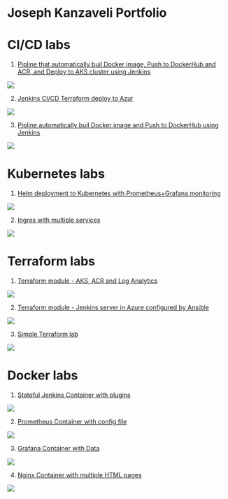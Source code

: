 # Joseph Kanzaveli Portfolio

<p align="center">
<h1>CI/CD labs</h1>

1. [Pipline that automatically buil Docker image, Push to DockerHub and ACR, and Deploy to AKS cluster using Jenkins](https://github.com/Joska99/jenkins-k8s)
<img src="https://github.com/Joska99/jenkins-k8s/blob/main/diagram.drawio.svg">

2. [Jenkins CI/CD Terraform deploy to Azur](https://github.com/Joska99/jenkins-terraform)
<img src="https://github.com/Joska99/jenkins-terraform/blob/main/diagram.drawio.svg">

3. [Pipline automatically buil Docker image and Push to DockerHub using Jenkins](https://github.com/Joska99/jenkins-docker)
<img src="https://github.com/Joska99/jenkins-docker/blob/main/diagram.drawio.svg">

<h1>Kubernetes labs</h1>

1. [Helm deployment to Kubernetes with Prometheus+Grafana monitoring](https://github.com/Joska99/joska/blob/main/kubernetes/k8s-prom)
<img src="https://github.com/Joska99/joska/blob/main/kubernetes/k8s-prom/diagram.drawio.svg">

2. [Ingres with multiple services](https://github.com/Joska99/joska/blob/main/kubernetes/Lab-1)
<img src="https://github.com/Joska99/joska/blob/main/kubernetes/Lab-1/diagram.drawio.svg">

<h1>Terraform labs</h1>

1. [Terraform module - AKS, ACR and Log Analytics](https://github.com/Joska99/joska/blob/main/terraform/modules/tf-aks-la)
<img src="https://github.com/Joska99/joska/blob/main/terraform/modules/tf-aks-la/diagram.drawio.svg">

2. [Terraform module - Jenkins server in Azure configured by Ansible](https://github.com/Joska99/joska/blob/main/terraform/modules/tf-jenkins-server)
<img src="https://github.com/Joska99/joska/blob/main/terraform/modules/tf-jenkins-server/diagram.drawio.svg">

3. [Simple Terraform lab](https://github.com/Joska99/joska/blob/main/terraform/tf-ex1)
<img src="https://github.com/Joska99/joska/blob/main/terraform/tf-ex1/diagram.drawio.svg">

<h1>Docker labs</h1>

1. [Stateful Jenkins Container with plugins](https://github.com/Joska99/joska/blob/main/docker/stateful-jenkins)
<img src="https://github.com/Joska99/joska/blob/main/docker/stateful-jenkins/diagram.drawio.svg">

2. [Prometheus Container with config file](https://github.com/Joska99/joska/tree/main/docker/prometheus)
<img src="https://github.com/Joska99/joska/blob/main/docker/prometheus/diagram.drawio.svg">

3. [Grafana Container with Data](https://github.com/Joska99/joska/tree/main/docker/grafana)
<img src="https://github.com/Joska99/joska/blob/main/docker/grafana/diagram.drawio.svg">

4. [Nginx Container with multiple HTML pages](https://github.com/Joska99/joska/blob/main/docker/html)
<img src="https://github.com/Joska99/joska/blob/main/docker/html/diagram.drawio.svg">
</p>


